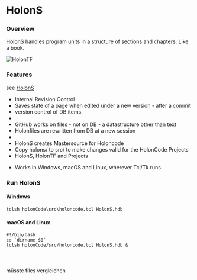 # HolonS

### Overview

[HolonS](https://holonforth.com/holons.html) handles program units in a structure of sections and chapters. 
Like a book. 



![HolonTF](https://www.holonforth.com/images/holontest.png)





### Features

see [HolonS](https://holonforth.com/holons.html) 

- Internal Revision Control
- Saves state of a page when edited under a new version - after a commit
- version control of DB items.
- 
- GitHub works on files - not on DB - a datastructure other than text
- Holonfiles are rewritten from DB at a new session
- 
- HolonS creates Mastersource for Holoncode
- Copy holons/ to src/ to make changes valid for the  HolonCode Projects
- HolonS, HolonTF and Projects

* Works in Windows, macOS and Linux, wherever Tcl/Tk runs.



### Run HolonS

#### Windows

```
tclsh holonCode\src\holoncode.tcl HolonS.hdb
````
#### macOS and Linux

````
#!/bin/bash
cd `dirname $0` 
tclsh holonCode/src/holoncode.tcl HolonS.hdb &


````



# 

müsste files vergleichen